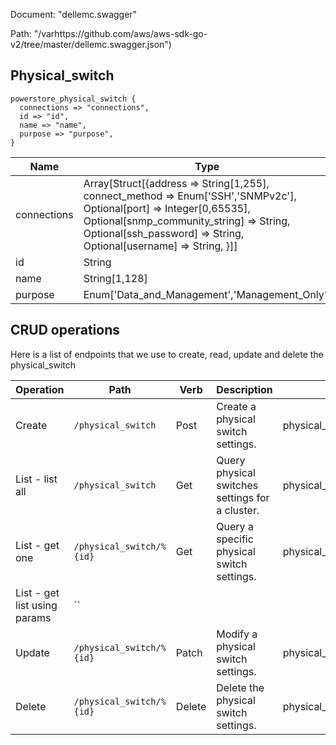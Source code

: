 Document: "dellemc.swagger"


Path: "/varhttps://github.com/aws/aws-sdk-go-v2/tree/master/dellemc.swagger.json")

## Physical_switch



```puppet
powerstore_physical_switch {
  connections => "connections",
  id => "id",
  name => "name",
  purpose => "purpose",
}
```

| Name        | Type           | Required       |
| ------------- | ------------- | ------------- |
|connections | Array[Struct[{address => String[1,255], connect_method => Enum['SSH','SNMPv2c'], Optional[port] => Integer[0,65535], Optional[snmp_community_string] => String, Optional[ssh_password] => String, Optional[username] => String, }]] | true |
|id | String | true |
|name | String[1,128] | true |
|purpose | Enum['Data_and_Management','Management_Only'] | true |



## CRUD operations

Here is a list of endpoints that we use to create, read, update and delete the physical_switch

| Operation | Path | Verb | Description | OperationID |
| ------------- | ------------- | ------------- | ------------- | ------------- |
|Create|`/physical_switch`|Post|Create a physical switch settings.|physical_switchCreate|
|List - list all|`/physical_switch`|Get|Query physical switches settings for a cluster.|physical_switchCollectionQuery|
|List - get one|`/physical_switch/%{id}`|Get|Query a specific physical switch settings.|physical_switchInstanceQuery|
|List - get list using params|``||||
|Update|`/physical_switch/%{id}`|Patch|Modify a physical switch settings.|physical_switchModify|
|Delete|`/physical_switch/%{id}`|Delete|Delete the physical switch settings.|physical_switchDelete|
